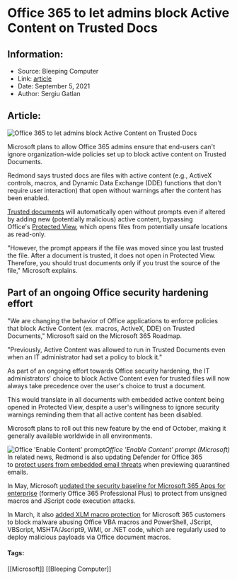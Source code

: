 # Office 365 to let admins block Active Content on Trusted Docs
### 

## Information:
+ Source: Bleeping Computer
+ Link: [article](https://www.bleepingcomputer.com/news/security/office-365-to-let-admins-block-active-content-on-trusted-docs/)
+ Date: September 5, 2021
+ Author: Sergiu Gatlan


## Article:
![Office 365 to let admins block Active Content on Trusted Docs](https://www.bleepstatic.com/content/hl-images/2020/10/15/Office--365-headpic.jpg)


Microsoft plans to allow Office 365 admins ensure that end-users can't ignore organization-wide policies set up to block active content on Trusted Documents.


Redmond says trusted docs are files with active content (e.g., ActiveX controls, macros, and Dynamic Data Exchange (DDE) functions that don't require user interaction) that open without warnings after the content has been enabled.



[Trusted documents](https://support.microsoft.com/en-us/topic/trusted-documents-cf872bd8-47ec-4c02-baa5-1fdba1a11b53) will automatically open without prompts even if altered by adding new (potentially malicious) active content, bypassing Office's [Protected View](https://support.microsoft.com/en-us/topic/what-is-protected-view-d6f09ac7-e6b9-4495-8e43-2bbcdbcb6653), which opens files from potentially unsafe locations as read-only.


"However, the prompt appears if the file was moved since you last trusted the file. After a document is trusted, it does not open in Protected View. Therefore, you should trust documents only if you trust the source of the file," Microsoft explains.


Part of an ongoing Office security hardening effort
---------------------------------------------------


"We are changing the behavior of Office applications to enforce policies that block Active Content (ex. macros, ActiveX, DDE) on Trusted Documents," Microsoft said on the Microsoft 365 Roadmap.


"Previously, Active Content was allowed to run in Trusted Documents even when an IT administrator had set a policy to block it."


As part of an ongoing effort towards Office security hardening, the IT administrators' choice to block Active Content even for trusted files will now always take precedence over the user's choice to trust a document.


This would translate in all documents with embedded active content being opened in Protected View, despite a user's willingness to ignore security warnings reminding them that all active content has been disabled.


Microsoft plans to roll out this new feature by the end of October, making it generally available worldwide in all environments.



![Office 'Enable Content' prompt](https://www.bleepstatic.com/images/news/u/1109292/2021/Office%20Enable%20Content%20prompt.jpg)*Office 'Enable Content' prompt (Microsoft)*
In related news, Redmond is also updating Defender for Office 365 to [protect users from embedded email threats](https://www.bleepingcomputer.com/news/microsoft/microsoft-will-add-secure-preview-for-office-365-quarantined-emails/) when previewing quarantined emails.


In May, Microsoft [updated the security baseline for Microsoft 365 Apps for enterprise](https://www.bleepingcomputer.com/news/security/office-365-security-baseline-adds-macro-signing-jscript-protection/) (formerly Office 365 Professional Plus) to protect from unsigned macros and JScript code execution attacks.


In March, it also [added XLM macro protection](https://www.bleepingcomputer.com/news/security/microsoft-office-365-gets-protection-against-malicious-xlm-macros/) for Microsoft 365 customers to block malware abusing Office VBA macros and PowerShell, JScript, VBScript, MSHTA/Jscript9, WMI, or .NET code, which are regularly used to deploy malicious payloads via Office document macros.




#### Tags:
[[Microsoft]] [[Bleeping Computer]]
